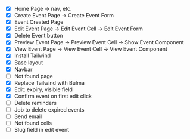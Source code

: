 - [x] Home Page -> nav, etc.
- [x] Create Event Page -> Create Event Form
- [x] Event Created Page
- [x] Edit Event Page -> Edit Event Cell -> Edit Event Form
- [x] Delete Event button
- [x] Preview Event Page -> Preview Event Cell -> Show Event Component
- [x] View Event Page -> View Event Cell -> View Event Component
- [x] Install Tailwind
- [x] Base layout
- [x] Navbar
- [ ] Not found page
- [x] Replace Tailwind with Bulma
- [x] Edit: expiry, visible field
- [x] Confirm event on first edit click
- [ ] Delete reminders
- [ ] Job to delete expired events
- [ ] Send email
- [ ] Not found cells
- [ ] Slug field in edit event
